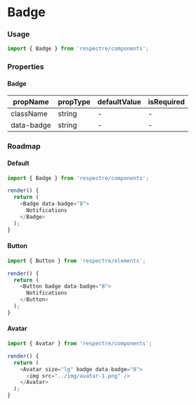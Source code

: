 # Badge

<!-- STORY -->

### Usage

```js
import { Badge } from 'respectre/components';
```

### Properties

#### Badge

| propName  | propType | defaultValue | isRequired |
| --------- | -------- | ------------ | ---------- |
| className | string   | -            | -          |
| data-badge | string   | -            | -          |


### Roadmap

#### Default

```js
import { Badge } from 'respectre/components';

render() {
  return (
    <Badge data-badge="8">
      Notifications
    </Badge>
  );
}
```

#### Button

```js
import { Button } from 'respectre/elements';

render() {
  return (
    <Button badge data-badge="8">
      Notifications
    </Button>
  );
}
```

#### Avatar

```js
import { Avatar } from 'respectre/components';

render() {
  return (
    <Avatar size="lg" badge data-badge="8">
      <img src="../img/avatar-1.png" />
    </Avatar>
  );
}
```
